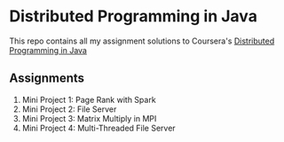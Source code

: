 # Distributed Programming in Java

This repo contains all my assignment solutions to Coursera's [Distributed Programming in Java](https://www.coursera.org/learn/distributed-programming-in-java)

## Assignments

1. Mini Project 1: Page Rank with Spark
2. Mini Project 2: File Server
3. Mini Project 3: Matrix Multiply in MPI
4. Mini Project 4: Multi-Threaded File Server